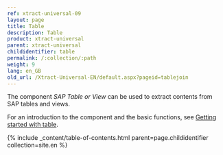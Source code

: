```yaml
---
ref: xtract-universal-09
layout: page
title: Table
description: Table
product: xtract-universal
parent: xtract-universal
childidentifier: table
permalink: /:collection/:path
weight: 9
lang: en_GB
old_url: /Xtract-Universal-EN/default.aspx?pageid=tablejoin
---
```


The component *SAP Table or View* can be used to extract contents from SAP tables and views. <br>

For an introduction to the component and the basic functions, see [Getting started with table](./getting-started-table).   

{% include _content/table-of-contents.html parent=page.childidentifier collection=site.en %}